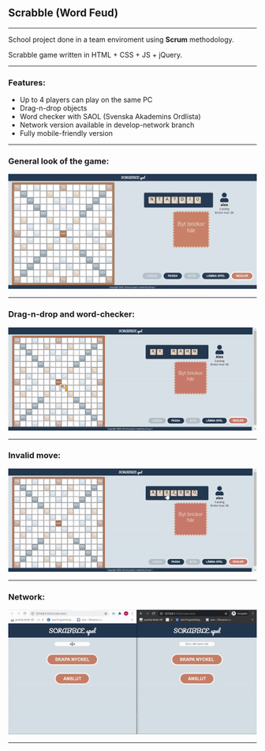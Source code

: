 ## Scrabble (Word Feud)
<hr>

School project done in a team enviroment using **Scrum** methodology.


Scrabble game written in HTML + CSS + JS + jQuery.

<hr>

### Features:
* Up to 4 players can play on the same PC
* Drag-n-drop objects
* Word checker with SAOL (Svenska Akademins Ordlista)
* Network version available in develop-network branch
* Fully mobile-friendly version


<hr>

### General look of the game:

<img width="540" src="board.jpg">
<hr>





### Drag-n-drop and word-checker:

<img width="540" src="play.gif">
<hr>





### Invalid move:

<img width="540" src="invalidMove.gif">

<hr>





### Network:

<img width="540" src="network.gif">

<hr>
